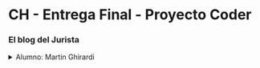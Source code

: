 # CH - Entrega Final - Proyecto Coder 
<h3>El blog del Jurista</h3>
<details><summary>
Alumno: Martin Ghirardi
</summary>
Para ingresar a la URL del video mostrando su funcionamiento -->
>### Rutas utilizadas:
formulario-jurisprudencia/
formulario-consejo/
formulario-letrado/
buscar-jurisprudencia/
inicio/
leer-letrado/
listar-jurisprudencia
pages/
r'(?P<pk>\d+)^$'
jurisprudencia-nuevo/
borrar/<pk>
about/
login/
logout/
jurisprudencia/<pk>
editar-perfil/
agregar-avatar/